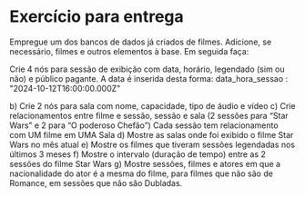 # Exercício para entrega

Empregue um dos bancos de dados já criados de filmes. Adicione, se necessário, filmes e outros elementos à base. Em seguida faça:

Crie 4 nós para sessão de exibição com data, horário, legendado (sim ou não) e público
pagante. A data é inserida desta forma: data_hora_sessao : "2024-10-12T16:00:00.000Z"

b) Crie 2 nós para sala com nome, capacidade, tipo de áudio e vídeo
c) Crie relacionamentos entre filme e sessão, sessão e sala (2 sessões para “Star Wars” e 2 para
“O poderoso Chefão”)
Cada sessão tem relacionamento com UM filme em UMA Sala
d) Mostre as salas onde foi exibido o filme Star Wars no mês atual
e) Mostre os filmes que tiveram sessões legendadas nos últimos 3 meses
f) Mostre o intervalo (duração de tempo) entre as 2 sessões do filme Star Wars
g) Mostre sessões, filmes e atores em que a nacionalidade do ator é a mesma do filme, para
filmes que não são de Romance, em sessões que não são Dubladas.

